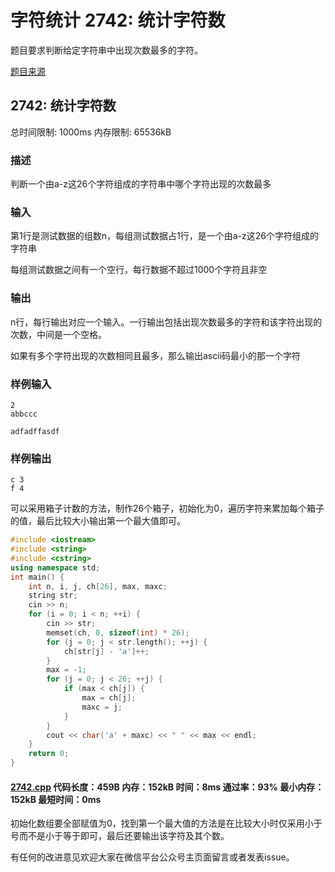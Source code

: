 # 字符统计 2742: 统计字符数

题目要求判断给定字符串中出现次数最多的字符。

[题目来源](http://bailian.openjudge.cn/practice/2742/)

## 2742: 统计字符数

总时间限制: 1000ms    内存限制: 65536kB

### 描述

判断一个由a-z这26个字符组成的字符串中哪个字符出现的次数最多

### 输入

第1行是测试数据的组数n，每组测试数据占1行，是一个由a-z这26个字符组成的字符串

每组测试数据之间有一个空行，每行数据不超过1000个字符且非空

### 输出

n行，每行输出对应一个输入。一行输出包括出现次数最多的字符和该字符出现的次数，中间是一个空格。

如果有多个字符出现的次数相同且最多，那么输出ascii码最小的那一个字符

### 样例输入
```
2
abbccc

adfadffasdf
```
### 样例输出
```
c 3
f 4
```
可以采用箱子计数的方法，制作26个箱子，初始化为0，遍历字符来累加每个箱子的值，最后比较大小输出第一个最大值即可。
```cpp
#include <iostream>
#include <string>
#include <cstring>
using namespace std;
int main() {
	int n, i, j, ch[26], max, maxc;
	string str;
	cin >> n;
	for (i = 0; i < n; ++i) {
		cin >> str;
		memset(ch, 0, sizeof(int) * 26);
		for (j = 0; j < str.length(); ++j) {
			ch[str[j] - 'a']++;
		}
		max = -1;
		for (j = 0; j < 26; ++j) {
			if (max < ch[j]) {
				max = ch[j];
				maxc = j;
			}
		}
		cout << char('a' + maxc) << " " << max << endl;
	}
	return 0;
}
```
#### [2742.cpp](/Code/2700-2799/2742.cpp) 代码长度：459B 内存：152kB 时间：8ms 通过率：93% 最小内存：152kB  最短时间：0ms

初始化数组要全部赋值为0，找到第一个最大值的方法是在比较大小时仅采用小于号而不是小于等于即可，最后还要输出该字符及其个数。

有任何的改进意见欢迎大家在微信平台公众号主页面留言或者发表issue。
